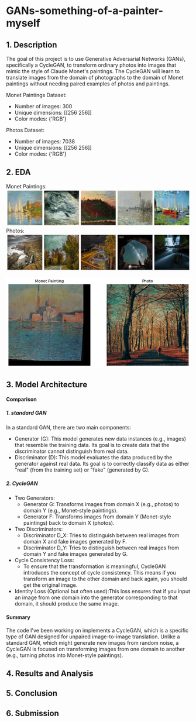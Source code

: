 # GANs-something-of-a-painter-myself

## 1. Description
The goal of this project is to use Generative Adversarial Networks (GANs), specifically a CycleGAN, to transform ordinary photos into images that mimic the style of Claude Monet's paintings. The CycleGAN will learn to translate images from the domain of photographs to the domain of Monet paintings without needing paired examples of photos and paintings.

Monet Paintings Dataset:
- Number of images: 300
- Unique dimensions: [[256 256]]
- Color modes: {'RGB'}

Photos Dataset:
- Number of images: 7038
- Unique dimensions: [[256 256]]
- Color modes: {'RGB'}

## 2. EDA
Monet Paintings:
![alt text](image.png)
Photos:
![alt text](image-1.png)

![alt text](image-2.png)

## 3. Model Architecture
#### Comparison
##### 1. standard GAN
In a standard GAN, there are two main components:
- Generator (G): This model generates new data instances (e.g., images) that resemble the training data. Its goal is to create data that the discriminator cannot distinguish from real data.
- Discriminator (D): This model evaluates the data produced by the generator against real data. Its goal is to correctly classify data as either "real" (from the training set) or "fake" (generated by G).
##### 2. CycleGAN
- Two Generators:
  - Generator G: Transforms images from domain X (e.g., photos) to domain Y (e.g., Monet-style paintings).
  - Generator F: Transforms images from domain Y (Monet-style paintings) back to domain X (photos).
- Two Discriminators:
  - Discriminator D_X: Tries to distinguish between real images from domain X and fake images generated by F.
  - Discriminator D_Y: Tries to distinguish between real images from domain Y and fake images generated by G.
- Cycle Consistency Loss:
  - To ensure that the transformation is meaningful, CycleGAN introduces the concept of cycle consistency. This means if you transform an image to the other domain and back again, you should get the original image. 
- Identity Loss (Optional but often used):This loss ensures that if you input an image from one domain into the generator corresponding to that domain, it should produce the same image. 
#### Summary
The code I've been working on implements a CycleGAN, which is a specific type of GAN designed for unpaired image-to-image translation. Unlike a standard GAN, which might generate new images from random noise, a CycleGAN is focused on transforming images from one domain to another (e.g., turning photos into Monet-style paintings).

## 4. Results and Analysis


## 5. Conclusion


## 6. Submission